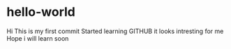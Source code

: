 # hello-world
Hi This is my first commit
Started learning GITHUB
it looks intresting for me
Hope i will learn soon 
